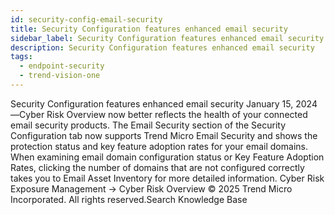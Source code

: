 ```yaml
---
id: security-config-email-security
title: Security Configuration features enhanced email security
sidebar_label: Security Configuration features enhanced email security
description: Security Configuration features enhanced email security
tags:
  - endpoint-security
  - trend-vision-one
---
```


 Security Configuration features enhanced email security January 15, 2024—Cyber Risk Overview now better reflects the health of your connected email security products. The Email Security section of the Security Configuration tab now supports Trend Micro Email Security and shows the protection status and key feature adoption rates for your email domains. When examining email domain configuration status or Key Feature Adoption Rates, clicking the number of domains that are not configured correctly takes you to Email Asset Inventory for more detailed information. Cyber Risk Exposure Management → Cyber Risk Overview © 2025 Trend Micro Incorporated. All rights reserved.Search Knowledge Base